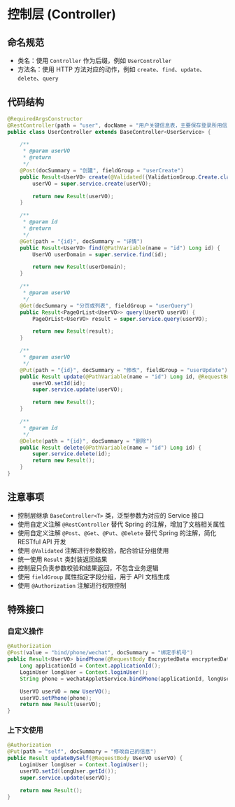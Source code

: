 # 控制层 (Controller)

## 命名规范

- 类名：使用 `Controller` 作为后缀，例如 `UserController`
- 方法名：使用 HTTP 方法对应的动作，例如 `create`、`find`、`update`、`delete`、`query`

## 代码结构

```java
@RequiredArgsConstructor
@RestController(path = "user", docName = "用户关键信息表，主要保存登录所用信息")
public class UserController extends BaseController<UserService> {

    /**
     * @param userVO
     * @return
     */
    @Post(docSummary = "创建", fieldGroup = "userCreate")
    public Result<UserVO> create(@Validated({ValidationGroup.Create.class}) @RequestBody UserVO userVO) {
        userVO = super.service.create(userVO);

        return new Result(userVO);
    }

    /**
     * @param id
     * @return
     */
    @Get(path = "{id}", docSummary = "详情")
    public Result<UserVO> find(@PathVariable(name = "id") Long id) {
        UserVO userDomain = super.service.find(id);

        return new Result(userDomain);
    }

    /**
     * @param userVO
     */
    @Get(docSummary = "分页或列表", fieldGroup = "userQuery")
    public Result<PageOrList<UserVO>> query(UserVO userVO) {
        PageOrList<UserVO> result = super.service.query(userVO);

        return new Result(result);
    }

    /**
     * @param userVO
     */
    @Put(path = "{id}", docSummary = "修改", fieldGroup = "userUpdate")
    public Result update(@PathVariable(name = "id") Long id, @RequestBody UserVO userVO) {
        userVO.setId(id);
        super.service.update(userVO);

        return new Result();
    }

    /**
     * @param id
     */
    @Delete(path = "{id}", docSummary = "删除")
    public Result delete(@PathVariable(name = "id") Long id) {
        super.service.delete(id);
        return new Result();
    }
}
```

## 注意事项

- 控制层继承 `BaseController<T>` 类，泛型参数为对应的 Service 接口
- 使用自定义注解 `@RestController` 替代 Spring 的注解，增加了文档相关属性
- 使用自定义注解 `@Post`、`@Get`、`@Put`、`@Delete` 替代 Spring 的注解，简化 RESTful API 开发
- 使用 `@Validated` 注解进行参数校验，配合验证分组使用
- 统一使用 `Result` 类封装返回结果
- 控制层只负责参数校验和结果返回，不包含业务逻辑
- 使用 `fieldGroup` 属性指定字段分组，用于 API 文档生成
- 使用 `@Authorization` 注解进行权限控制

## 特殊接口

### 自定义操作

```java
@Authorization
@Post(value = "bind/phone/wechat", docSummary = "绑定手机号")
public Result<UserVO> bindPhone(@RequestBody EncryptedData encryptedData) {
    Long applicationId = Context.applicationId();
    LoginUser longUser = Context.loginUser();
    String phone = wechatAppletService.bindPhone(applicationId, longUser.getId(), encryptedData.getCode());

    UserVO userVO = new UserVO();
    userVO.setPhone(phone);
    return new Result(userVO);
}
```

### 上下文使用

```java
@Authorization
@Put(path = "self", docSummary = "修改自己的信息")
public Result updateBySelf(@RequestBody UserVO userVO) {
    LoginUser longUser = Context.loginUser();
    userVO.setId(longUser.getId());
    super.service.update(userVO);

    return new Result();
}
```
